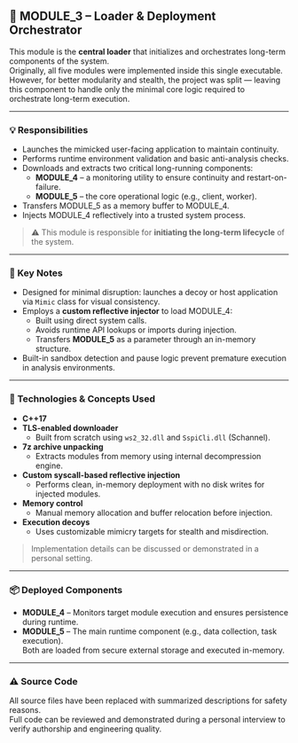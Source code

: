 ## 🧩 MODULE_3 – Loader & Deployment Orchestrator

This module is the **central loader** that initializes and orchestrates long-term components of the system.  
Originally, all five modules were implemented inside this single executable.  
However, for better modularity and stealth, the project was split — leaving this component to handle only the minimal core logic required to orchestrate long-term execution.

---

### 💡 Responsibilities

- Launches the mimicked user-facing application to maintain continuity.
- Performs runtime environment validation and basic anti-analysis checks.
- Downloads and extracts two critical long-running components:
  - **MODULE_4** – a monitoring utility to ensure continuity and restart-on-failure.
  - **MODULE_5** – the core operational logic (e.g., client, worker).
- Transfers MODULE_5 as a memory buffer to MODULE_4.
- Injects MODULE_4 reflectively into a trusted system process.

> ⚠️ This module is responsible for **initiating the long-term lifecycle** of the system.

---

### 🧠 Key Notes

- Designed for minimal disruption: launches a decoy or host application via `Mimic` class for visual consistency.
- Employs a **custom reflective injector** to load MODULE_4:
  - Built using direct system calls.
  - Avoids runtime API lookups or imports during injection.
  - Transfers **MODULE_5** as a parameter through an in-memory structure.
- Built-in sandbox detection and pause logic prevent premature execution in analysis environments.

---

### 🔧 Technologies & Concepts Used

- **C++17**
- **TLS-enabled downloader**  
  - Built from scratch using `ws2_32.dll` and `SspiCli.dll` (Schannel).
- **7z archive unpacking**  
  - Extracts modules from memory using internal decompression engine.
- **Custom syscall-based reflective injection**  
  - Performs clean, in-memory deployment with no disk writes for injected modules.
- **Memory control**  
  - Manual memory allocation and buffer relocation before injection.
- **Execution decoys**  
  - Uses customizable mimicry targets for stealth and misdirection.

> Implementation details can be discussed or demonstrated in a personal setting.

---

### 📦 Deployed Components

- **MODULE_4** – Monitors target module execution and ensures persistence during runtime.
- **MODULE_5** – The main runtime component (e.g., data collection, task execution).  
  Both are loaded from secure external storage and executed in-memory.

---

### ⚠️ Source Code

All source files have been replaced with summarized descriptions for safety reasons.  
Full code can be reviewed and demonstrated during a personal interview to verify authorship and engineering quality.
